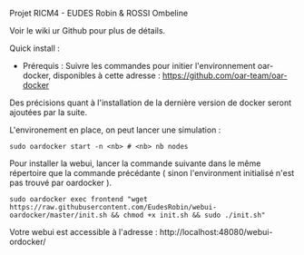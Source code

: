 Projet RICM4 - EUDES Robin & ROSSI Ombeline

Voir le wiki ur Github pour plus de détails.

Quick install :
  * Prérequis : 
  Suivre les commandes pour initier l'environnement oar-docker, disponibles à cette adresse :
    https://github.com/oar-team/oar-docker

  Des précisions quant à l'installation de la dernière version de docker seront ajoutées par la suite.

L'environement en place, on peut lancer une simulation :
```
sudo oardocker start -n <nb> # <nb> nb nodes
```
Pour installer la webui, lancer la commande suivante dans le même répertoire que la commande précédante ( sinon l'environment initialisé n'est pas trouvé par oardocker ).

```
sudo oardocker exec frontend "wget https://raw.githubusercontent.com/EudesRobin/webui-oardocker/master/init.sh && chmod +x init.sh && sudo ./init.sh"
```

Votre webui est accessible à l'adresse : http://localhost:48080/webui-ordocker/
